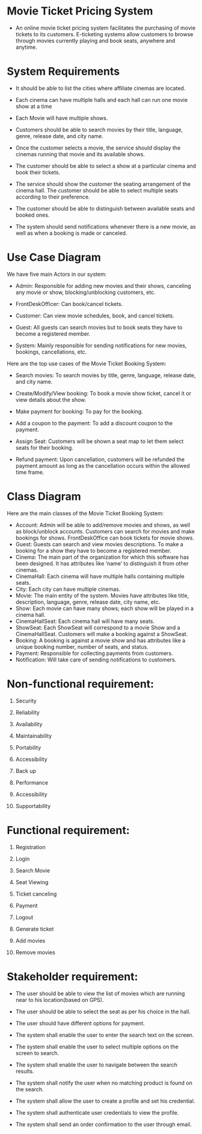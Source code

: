 # **Movie Ticket Pricing System** 

* An online movie ticket pricing system facilitates the purchasing of movie tickets to its customers. E-ticketing systems allow customers to browse through movies currently playing and book seats, anywhere and anytime.

# System Requirements

* It should be able to list the cities where affiliate cinemas are located.

* Each cinema can have multiple halls and each hall can run one movie show at a time 

* Each Movie will have multiple shows.

* Customers should be able to search movies by their title, language, genre, release date, and city name.

* Once the customer selects a movie, the service should display the cinemas running that movie and its available shows.

* The customer should be able to select a show at a particular cinema and book their tickets.

* The service should show the customer the seating arrangement of the cinema hall. The customer should be able to select multiple seats according to their preference.

* The customer should be able to distinguish between available seats and booked ones.

* The system should send notifications whenever there is a new movie, as well as when a booking is made or canceled.

# Use Case Diagram

We have five main Actors in our system:

* Admin: Responsible for adding new movies and their shows, canceling any movie or show, blocking/unblocking customers, etc.

* FrontDeskOfficer: Can book/cancel tickets.

* Customer: Can view movie schedules, book, and cancel tickets.

* Guest: All guests can search movies but to book seats they have to become a registered member.

* System: Mainly responsible for sending notifications for new movies, bookings, cancellations, etc.

Here are the top use cases of the Movie Ticket Booking System:

* Search movies: To search movies by title, genre, language, release date, and city name.

* Create/Modify/View booking: To book a movie show ticket, cancel it or view details about the show.

* Make payment for booking: To pay for the booking.

* Add a coupon to the payment: To add a discount coupon to the payment.

* Assign Seat: Customers will be shown a seat map to let them select seats for their booking.

* Refund payment: Upon cancellation, customers will be refunded the payment amount as long as the cancellation occurs within the allowed time frame.


# Class Diagram

Here are the main classes of the Movie Ticket Booking System:

* Account: Admin will be able to add/remove movies and shows, as well as block/unblock accounts. Customers can search for movies and make bookings for shows. FrontDeskOffice can book tickets for movie shows.
* Guest: Guests can search and view movies descriptions. To make a booking for a show they have to become a registered member.
* Cinema: The main part of the organization for which this software has been designed. It has attributes like ‘name’ to distinguish it from other cinemas.
* CinemaHall: Each cinema will have multiple halls containing multiple seats.
* City: Each city can have multiple cinemas.
* Movie: The main entity of the system. Movies have attributes like title, description, language, genre, release date, city name, etc.
* Show: Each movie can have many shows; each show will be played in a cinema hall.
* CinemaHallSeat: Each cinema hall will have many seats.
* ShowSeat: Each ShowSeat will correspond to a movie Show and a CinemaHallSeat. Customers will make a booking against a ShowSeat.
* Booking: A booking is against a movie show and has attributes like a unique booking number, number of seats, and status.
* Payment: Responsible for collecting payments from customers.
* Notification: Will take care of sending notifications to customers.

# Non-functional requirement:
 
1. Security 


2. Reliability  


3. Availability  


4. Maintainability 


5. Portability  


6. Accessibility    


7. Back up 


8. Performance 


9. Accessibility 


10. Supportability  




# Functional requirement:

1. Registration 


2. Login 


3. Search Movie 


4. Seat Viewing 


5. Ticket canceling  


6. Payment 


7. Logout


8. Generate ticket 


9. Add movies  


10. Remove movies 


# Stakeholder requirement:

* The user should be able to view the list of movies which are running near to his location(based on GPS).

* The user should be able to select the seat as per his choice in the hall.

* The user should have different options for payment.
 
* The system shall enable the user to enter the search text on the screen.

* The system shall enable the user to select multiple options on the screen to search.

* The system shall enable the user to navigate between the search results.

* The system shall notify the user when no matching product is found on the search.

* The system shall allow the user to create a profile and set his credential.

* The system shall authenticate user credentials to view the profile.

* The system shall send an order confirmation to the user through email.

